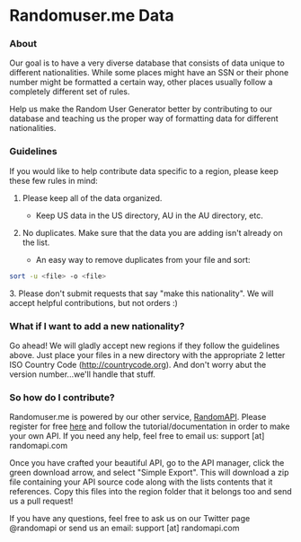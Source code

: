 # Randomuser.me Data

### About
Our goal is to have a very diverse database that consists of data unique to different nationalities.
While some places might have an SSN or their phone number might be formatted a certain way, other places usually follow a completely different set of rules.

Help us make the Random User Generator better by contributing to our database and teaching us the proper way of formatting data for different nationalities.

### Guidelines
If you would like to help contribute data specific to a region, please keep these few rules in mind:

1. Please keep all of the data organized.
    - Keep US data in the US directory, AU in the AU directory, etc.

2. No duplicates. Make sure that the data you are adding isn't already on the list.
    - An easy way to remove duplicates from your file and sort: 
```sh
sort -u <file> -o <file>
```

3\. Please don't submit requests that say "make this nationality". We will accept helpful contributions, but not orders :)

### What if I want to add a new nationality?
Go ahead! We will gladly accept new regions if they follow the guidelines above.
Just place your files in a new directory with the appropriate 2 letter ISO Country Code (http://countrycode.org).
And don't worry abut the version number...we'll handle that stuff.

### So how do I contribute?
Randomuser.me is powered by our other service, [RandomAPI](https://randomapi.com).
Please register for free [here](https://randomapi.com/signup) and follow the tutorial/documentation in order to make your own API. If you need any help, feel free to email us: support [at] randomapi.com

Once you have crafted your beautiful API, go to the API manager, click the green download arrow, and select "Simple Export".
This will download a zip file containing your API source code along with the lists contents that it references. Copy this files into the region folder that it belongs too and send us a pull request!

If you have any questions, feel free to ask us on our Twitter page @randomapi or send us an email: support [at] randomapi.com
